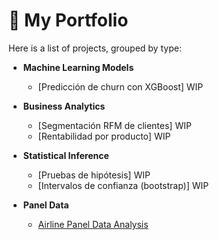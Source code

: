 # 📂 My Portfolio
Here is a list of projects, grouped by type:

- **Machine Learning Models**
  - [Predicción de churn con XGBoost] WIP 
    
- **Business Analytics**
  - [Segmentación RFM de clientes] WIP 
  - [Rentabilidad por producto] WIP 

- **Statistical Inference**
  - [Pruebas de hipótesis] WIP 
  - [Intervalos de confianza (bootstrap)] WIP 

- **Panel Data**
  - [Airline Panel Data Analysis](https://github.com/Altercon114/Panel-Data)

